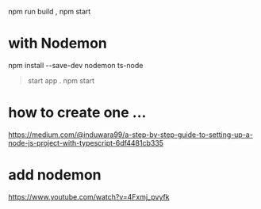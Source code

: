 npm run build ,
npm start  


# with Nodemon 
npm install --save-dev nodemon ts-node 

> start app  . 
npm start 


# how to create one ... 

https://medium.com/@induwara99/a-step-by-step-guide-to-setting-up-a-node-js-project-with-typescript-6df4481cb335


# add nodemon 

https://www.youtube.com/watch?v=4Fxmj_pvyfk



